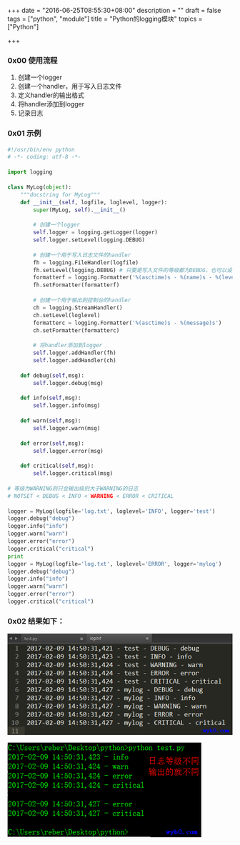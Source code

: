 +++
date = "2016-06-25T08:55:30+08:00"
description = ""
draft = false
tags = ["python", "module"]
title = "Python的logging模块"
topics = ["Python"]

+++

### 0x00 使用流程
1. 创建一个logger
2. 创建一个handler，用于写入日志文件
3. 定义handler的输出格式
4. 将handler添加到logger
5. 记录日志

### 0x01 示例
```python
#!/usr/bin/env python
# -*- coding: utf-8 -*-

import logging

class MyLog(object):
    """docstring for MyLog"""
    def __init__(self, logfile, loglevel, logger):
        super(MyLog, self).__init__()
        
        # 创建一个logger
        self.logger = logging.getLogger(logger)
        self.logger.setLevel(logging.DEBUG)

        # 创建一个用于写入日志文件的handler
        fh = logging.FileHandler(logfile)
        fh.setLevel(logging.DEBUG) # 只要是写入文件的等级都为DEBUG，也可以设置为loglevel
        formatterf = logging.Formatter('%(asctime)s - %(name)s - %(levelname)s - %(message)s')
        fh.setFormatter(formatterf)

        # 创建一个用于输出到控制台的handler
        ch = logging.StreamHandler()
        ch.setLevel(loglevel)
        formatterc = logging.Formatter('%(asctime)s - %(message)s')
        ch.setFormatter(formatterc)

        # 将handler添加到logger
        self.logger.addHandler(fh)
        self.logger.addHandler(ch)
    
    def debug(self,msg):
        self.logger.debug(msg)

    def info(self,msg):
        self.logger.info(msg)

    def warn(self,msg):
        self.logger.warn(msg)

    def error(self,msg):
        self.logger.error(msg)

    def critical(self,msg):
        self.logger.critical(msg)

# 等级为WARNING则只会输出级别大于WARNING的日志
# NOTSET < DEBUG < INFO < WARNING < ERROR < CRITICAL

logger = MyLog(logfile='log.txt', loglevel='INFO', logger='test')
logger.debug("debug")
logger.info("info")
logger.warn("warn")
logger.error("error")
logger.critical("critical")
print
logger = MyLog(logfile='log.txt', loglevel='ERROR', logger='mylog')
logger.debug("debug")
logger.info("info")
logger.warn("warn")
logger.error("error")
logger.critical("critical")
```

### 0x02 结果如下：
![日志输出至文件](/img/post/logging_to_file.png)

![日志输出到命令行](/img/post/logging_to_cmdline.png)
